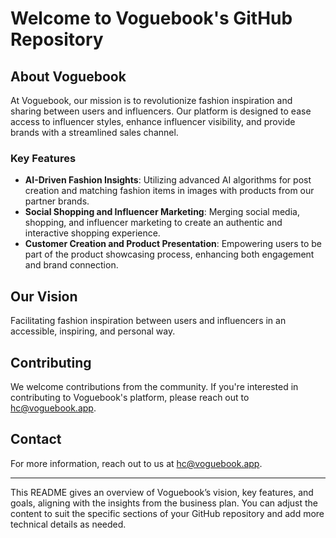 
# Welcome to Voguebook's GitHub Repository

## About Voguebook
At Voguebook, our mission is to revolutionize fashion inspiration and sharing between users and influencers. Our platform is designed to ease access to influencer styles, enhance influencer visibility, and provide brands with a streamlined sales channel.

### Key Features
- **AI-Driven Fashion Insights**: Utilizing advanced AI algorithms for post creation and matching fashion items in images with products from our partner brands.
- **Social Shopping and Influencer Marketing**: Merging social media, shopping, and influencer marketing to create an authentic and interactive shopping experience.
- **Customer Creation and Product Presentation**: Empowering users to be part of the product showcasing process, enhancing both engagement and brand connection.

## Our Vision
Facilitating fashion inspiration between users and influencers in an accessible, inspiring, and personal way.

## Contributing
We welcome contributions from the community. If you're interested in contributing to Voguebook's platform, please reach out to [hc@voguebook.app](mailto:hc@voguebook.app).

## Contact
For more information, reach out to us at [hc@voguebook.app](mailto:hc@voguebook.app).

---

This README gives an overview of Voguebook’s vision, key features, and goals, aligning with the insights from the business plan. You can adjust the content to suit the specific sections of your GitHub repository and add more technical details as needed.
